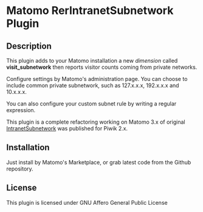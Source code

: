 # Matomo RerIntranetSubnetwork Plugin

## Description

This plugin adds to your Matomo installation a new *dimension* called **visit_subnetwork** then reports visitor counts coming from private networks.

Configure settings by Matomo's administration page. You can choose to include common private subnetwork, such as 127.x.x.x, 192.x.x.x and 10.x.x.x.

You can also configure your custom subnet rule by writing a regular expression.

This plugin is a complete refactoring working on Matomo 3.x of original [IntranetSubnetwork](https://github.com/kwasib/IntranetSubNetwork) was published for Piwik 2.x.

## Installation

Just install by Matomo's Marketplace, or grab latest code from the Github repository.

## License

This plugin is licensed under GNU Affero General Public License
